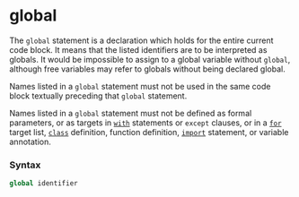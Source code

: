 # global

The `global` statement is a declaration which holds for the entire current code block. It means that the listed identifiers are to be interpreted as globals. It would be impossible to assign to a global variable without `global`, although free variables may refer to globals without being declared global.

Names listed in a `global` statement must not be used in the same code block textually preceding that `global` statement.

Names listed in a `global` statement must not be defined as formal parameters, or as targets in [`with`](/statements/with.md) statements or `except` clauses, or in a [`for`](/statements/for.md) target list, [`class`](/statements/class.md) definition, function definition, [`import`](/statements/import.md) statement, or variable annotation.

### Syntax
```python
global identifier
```